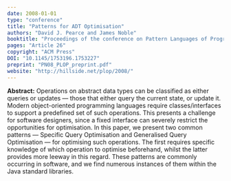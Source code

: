 ```yaml
---
date: 2008-01-01
type: "conference"
title: "Patterns for ADT Optimisation"
authors: "David J. Pearce and James Noble"
booktitle: "Proceedings of the conference on Pattern Languages of Programs (PLoP)"
pages: "Article 26"
copyright: "ACM Press"
DOI: "10.1145/1753196.1753227"
preprint: "PN08_PLOP_preprint.pdf"
website: "http://hillside.net/plop/2008/"
---
```


**Abstract:** Operations on abstract data types can be classified as either queries or updates — those that either query the current state, or update it. Modern object-oriented programming languages require classes/interfaces to support a predefined set of such operations. This presents a challenge for software designers, since a fixed interface can severely restrict the opportunities for optimisation. In this paper, we present two common patterns — Specific Query Optimisation and Generalised Query Optimisation — for optimising such operations. The first requires specific knowledge of which operation to optimise beforehand, whilst the latter provides more leeway in this regard. These patterns are commonly occurring in software, and we find numerous instances of them within the Java standard libraries.